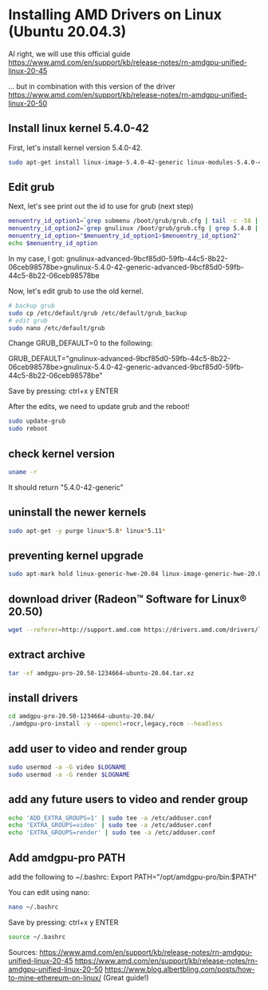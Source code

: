 # Installing AMD Drivers on Linux (Ubuntu 20.04.3)

Al right, we will use this official guide
https://www.amd.com/en/support/kb/release-notes/rn-amdgpu-unified-linux-20-45

... but in combination with this version of the driver
https://www.amd.com/en/support/kb/release-notes/rn-amdgpu-unified-linux-20-50

## Install linux kernel 5.4.0-42

First, let's install kernel version 5.4.0-42.

 ```sh
sudo apt-get install linux-image-5.4.0-42-generic linux-modules-5.4.0-42-generic linux-modules-extra-5.4.0-42-generic linux-headers-5.4.0-42-generic
```
## Edit grub

Next, let's see print out the id to use for grub (next step)

 ```sh
menuentry_id_option1=`grep submenu /boot/grub/grub.cfg | tail -c -58 | head -c 54`
menuentry_id_option2=`grep gnulinux /boot/grub/grub.cfg | grep 5.4.0 | head -n 1 | tail -c 75 | head -c 71`
menuentry_id_option="$menuentry_id_option1>$menuentry_id_option2"
echo $menuentry_id_option
```

In my case, I got:
gnulinux-advanced-9bcf85d0-59fb-44c5-8b22-06ceb98578be>gnulinux-5.4.0-42-generic-advanced-9bcf85d0-59fb-44c5-8b22-06ceb98578be

Now, let's edit grub to use the old kernel.

 ```sh
# backup grub
sudo cp /etc/default/grub /etc/default/grub_backup
# edit grub
sudo nano /etc/default/grub
```
Change GRUB_DEFAULT=0 to the following:

GRUB_DEFAULT="gnulinux-advanced-9bcf85d0-59fb-44c5-8b22-06ceb98578be>gnulinux-5.4.0-42-generic-advanced-9bcf85d0-59fb-44c5-8b22-06ceb98578be"

Save by pressing:
ctrl+x
y
ENTER

After the edits, we need to update grub
and the reboot!

 ```sh
sudo update-grub
sudo reboot
```



## check kernel version
 ```sh
uname -r
```

It should return "5.4.0-42-generic"

## uninstall the newer kernels
 ```sh
sudo apt-get -y purge linux*5.8* linux*5.11*
```

## preventing kernel upgrade
 ```sh
sudo apt-mark hold linux-generic-hwe-20.04 linux-image-generic-hwe-20.04 linux-headers-generic-hwe-20.04
```

## download driver (Radeon™ Software for Linux® 20.50)
 ```sh
wget --referer=http://support.amd.com https://drivers.amd.com/drivers/linux/amdgpu-pro-20.50-1234664-ubuntu-20.04.tar.xz
```

## extract archive
 ```sh
tar -xf amdgpu-pro-20.50-1234664-ubuntu-20.04.tar.xz
```

## install drivers
 ```sh
cd amdgpu-pro-20.50-1234664-ubuntu-20.04/
./amdgpu-pro-install -y --opencl=rocr,legacy,rocm --headless
```

## add user to video and render group
 ```sh
sudo usermod -a -G video $LOGNAME
sudo usermod -a -G render $LOGNAME
```

## add any future users to video and render group
 ```sh
echo 'ADD_EXTRA_GROUPS=1' | sudo tee -a /etc/adduser.conf
echo 'EXTRA_GROUPS=video' | sudo tee -a /etc/adduser.conf
echo 'EXTRA_GROUPS=render' | sudo tee -a /etc/adduser.conf
```

## Add amdgpu-pro PATH
add the following to ~/.bashrc:
Export PATH="/opt/amdgpu-pro/bin:$PATH"

You can edit using nano:

 ```sh
nano ~/.bashrc
```

Save by pressing:
ctrl+x
y
ENTER

 ```sh
source ~/.bashrc
```

Sources:
https://www.amd.com/en/support/kb/release-notes/rn-amdgpu-unified-linux-20-45
https://www.amd.com/en/support/kb/release-notes/rn-amdgpu-unified-linux-20-50
https://www.blog.albertbling.com/posts/how-to-mine-ethereum-on-linux/ (Great guide!)
